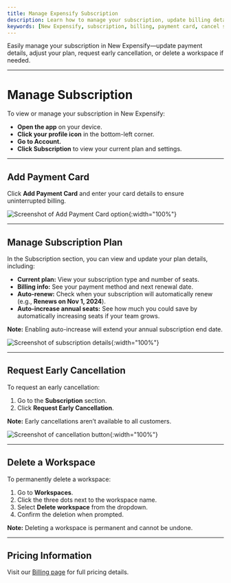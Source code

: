 ```yaml
---
title: Manage Expensify Subscription
description: Learn how to manage your subscription, update billing details, cancel early, or delete a workspace in New Expensify.
keywords: [New Expensify, subscription, billing, payment card, cancel subscription, delete workspace, remove workspace, subscription settings]
---
```

<div id="new-expensify" markdown="1">

Easily manage your subscription in New Expensify—update payment details, adjust your plan, request early cancellation, or delete a workspace if needed.

---

# Manage Subscription

To view or manage your subscription in New Expensify:

- **Open the app** on your device.
- **Click your profile icon** in the bottom-left corner.
- **Go to Account.**
- **Click Subscription** to view your current plan and settings.

---

## Add Payment Card

Click **Add Payment Card** and enter your card details to ensure uninterrupted billing.

![Screenshot of Add Payment Card option]({{site.url}}/assets/images/ExpensifyHelp-Subscription-Default-Update.png){:width="100%"}

---

## Manage Subscription Plan

In the Subscription section, you can view and update your plan details, including:

- **Current plan:** View your subscription type and number of seats.
- **Billing info:** See your payment method and next renewal date.
- **Auto-renew:** Check when your subscription will automatically renew (e.g., **Renews on Nov 1, 2024**).
- **Auto-increase annual seats:** See how much you could save by automatically increasing seats if your team grows.

**Note:** Enabling auto-increase will extend your annual subscription end date.

![Screenshot of subscription details]({{site.url}}/assets/images/ExpensifyHelp-Subscription-Details-Update.png){:width="100%"}

---

## Request Early Cancellation

To request an early cancellation:

1. Go to the **Subscription** section.
2. Click **Request Early Cancellation**.

**Note:** Early cancellations aren’t available to all customers.

![Screenshot of cancellation button]({{site.url}}/assets/images/ExpensifyHelp-Subscription-Billing-Update-2.png){:width="100%"}

---

## Delete a Workspace

To permanently delete a workspace:

1. Go to **Workspaces**.
2. Click the three dots next to the workspace name.
3. Select **Delete workspace** from the dropdown.
4. Confirm the deletion when prompted.

**Note:** Deleting a workspace is permanent and cannot be undone.

---

## Pricing Information

Visit our [Billing page](https://help.expensify.com/new-expensify/hubs/billing-and-subscriptions/) for full pricing details.

</div>
